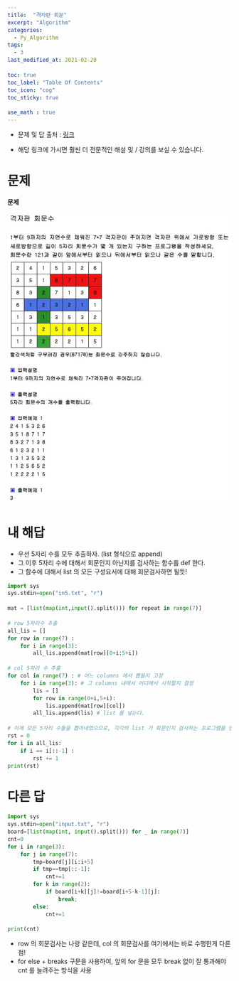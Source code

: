 ```yaml
---
title:  "격자판 회문"
excerpt: "Algorithm"
categories:
  - Py_Algorithm
tags:
  - 3
last_modified_at: 2021-02-20

toc: true
toc_label: "Table Of Contents"
toc_icon: "cog"
toc_sticky: true

use_math : true
---
```


- 문제 및 답 출처 : [링크](https://www.inflearn.com/course/%ED%8C%8C%EC%9D%B4%EC%8D%AC-%EC%95%8C%EA%B3%A0%EB%A6%AC%EC%A6%98-%EB%AC%B8%EC%A0%9C%ED%92%80%EC%9D%B4-%EC%BD%94%EB%94%A9%ED%85%8C%EC%8A%A4%ED%8A%B8/dashboard)

- 해당 링크에 가시면 훨씬 더 전문적인 해설 및 / 강의를 보실 수 있습니다. 

# 문제

**문제**  

![png](/assets/images/{Algorithm}/7_1.JPG)

# 내 해답

- 우선 5자리 수를 모두 추출하자. (list 형식으로 append)
- 그 이후 5자리 수에 대해서 회문인지 아닌지를 검사하는 함수를 def 한다.
- 그 함수에 대해서 list 의 모든 구성요서에 대해 회문검사하면 될듯!

```python
import sys
sys.stdin=open("in5.txt", "r")

mat = [list(map(int,input().split())) for repeat in range(7)]

# row 5자리수 추출
all_lis = []
for row in range(7) :
    for i in range(3):
        all_lis.append(mat[row][0+i:5+i])

# col 5자리 수 추출
for col in range(7) : # 어느 columns 에서 뽑을지 고정
    for i in range(3): # 그 columns 내에서 어디에서 시작할지 결정
        lis = []
        for row in range(0+i,5+i):
            lis.append(mat[row][col])
        all_lis.append(lis) # list 를 넣는다.

# 이제 모든 5자리 수들을 뽑아내었으므로, 각각의 list 가 회문인지 검사하는 프로그램을 만든다.
rst = 0
for i in all_lis:
    if i == i[::-1] :
        rst += 1
print(rst)
```



# 다른 답

```python
import sys
sys.stdin=open("input.txt", "r")
board=[list(map(int, input().split())) for _ in range(7)]
cnt=0
for i in range(3):
    for j in range(7):
        tmp=board[j][i:i+5]
        if tmp==tmp[::-1]:
            cnt+=1
        for k in range(2):
            if board[i+k][j]!=board[i+5-k-1][j]:
                break;
        else:
            cnt+=1
        
print(cnt)
```

- row 의 회문검사는 나랑 같은데, col 의 회문검사를 여기에서는 바로 수행한게 다른점!
- for else + breaks 구문을 사용하여, 앞의 for 문을 모두 break 없이 잘 통과해야 cnt 를 늘려주는 방식을 사용